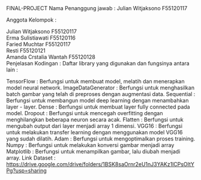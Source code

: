 <html>
FINAL-PROJECT
Nama Penanggung jawab : Julian Witjaksono F55120117 

Anggota Kelompok :

Julian Witjaksono F55120117 <br>
Erma Sulistiawati F55120116 <br>
Faried Muchtar F55120117 <br>
Resti  F55120121 <br>
Amanda Crstalia Wantah F55120128 <br>
Penjelasan Kodingan : Daftar library yang digunakan dan fungsinya antara lain :

TensorFlow : Berfungsi untuk membuat model, melatih dan menerapkan model neural network.
ImageDataGenerator : Berfungsi untuk menghasilkan batch gambar yang telah di preproses dengan augmentasi data.
Sequential : Berfungsi untuk membangun model deep learning dengan menambahkan layer - layer.
Dense : Berfungsi untuk membuat layer fully connected pada model.
Dropout : Berfungsi untuk mencegah overfitting dengan menghilangkan beberapa neuron secara acak.
Flatten : Berfungsi untuk mengubah output dari layer menjadi array 1 dimensi.
VGG16 : Berfungsi untuk melakukan transfer learning dengan menggunakan model VGG16 yang sudah dilatih.
Adam : Berfungsi untuk mengoptimalkan proses training.
Numpy : Berfungsi untuk melakukan konversi gambar menjadi array
Matplotlib : Berfungsi untuk menampilkan gambar, lalu diubah menjadi array.
Link Dataset : https://drive.google.com/drive/folders/1BSK8saOrnr2eU1nJ3YAKz1lCPsOItYPg?usp=sharing
</html>
